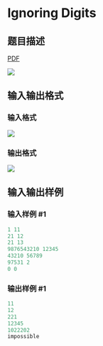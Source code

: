 # Ignoring Digits

## 题目描述

[problemUrl]: https://uva.onlinejudge.org/index.php?option=com_onlinejudge&Itemid=8&category=21&page=show_problem&problem=1934

[PDF](https://uva.onlinejudge.org/external/109/p10993.pdf)

![](https://cdn.luogu.com.cn/upload/vjudge_pic/UVA10993/1887da469020afcd1a54ee541cf136f229c35abe.png)

## 输入输出格式

### 输入格式

![](https://cdn.luogu.com.cn/upload/vjudge_pic/UVA10993/6bb37a3655b41bc457e8e811d5a9d351524a5747.png)

### 输出格式

![](https://cdn.luogu.com.cn/upload/vjudge_pic/UVA10993/7e44f64195facd00702709426ae7916fd27f465e.png)

## 输入输出样例

### 输入样例 #1

```cpp
1 11
21 12
21 13
9876543210 12345
43210 56789
97531 2
0 0
```


### 输出样例 #1

```cpp
11
12
221
12345
1022202
impossible
```


